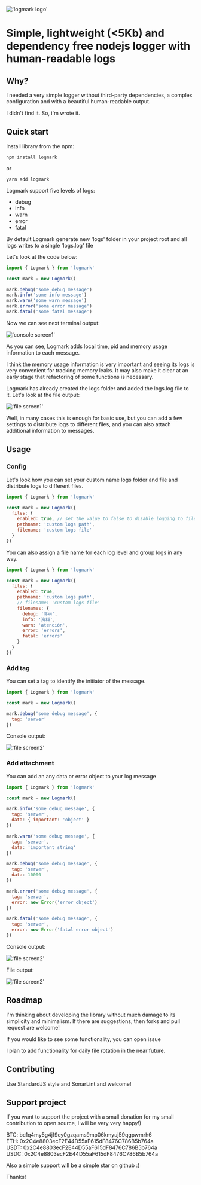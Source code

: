 !['logmark logo'](./docs/img/logmark_primary_color.png)

# Simple, lightweight (<5Kb) and dependency free nodejs logger with human-readable logs
## Why?
I needed a very simple logger without third-party dependencies, a complex configuration and with a beautiful human-readable output. 

I didn't find it. So, i'm wrote it.
## Quick start
Install library from the npm:
``` properties
npm install logmark
```
or
``` properties
yarn add logmark
```
Logmark support five levels of logs:

- debug
- info
- warn
- error
- fatal

By default Logmark generate new 'logs' folder in your project root and all logs writes to a single 'logs.log' file

Let's look at the code below:
```javascript
import { Logmark } from 'logmark'

const mark = new Logmark()

mark.debug('some debug message')
mark.info('some info message')
mark.warn('some warn message')
mark.error('some error message')
mark.fatal('some fatal message')
```
Now we can see next terminal output:   

!['console screen1'](./docs/img/console_screen1.png)

As you can see, Logmark adds local time, pid and memory usage information to each message.  

I think the memory usage information is very important and seeing its logs is very convenient for tracking memory leaks. It may also make it clear at an early stage that refactoring of some functions is necessary.

Logmark has already created the logs folder and added the logs.log file to it.
Let's look at the file output:

!['file screen1'](./docs/img/file_screen1.png)

Well, in many cases this is enough for basic use, but you can add a few settings to distribute logs to different files, and you can also attach additional information to messages.
## Usage
### Config
Let's look how you can set your custom name logs folder and file and distribute logs to different files.

```javascript
import { Logmark } from 'logmark'

const mark = new Logmark({
  files: {
    enabled: true, // set the value to false to disable logging to files
    pathname: 'custom logs path',
    filename: 'custom logs file'
  }
})
```
You can also assign a file name for each log level and group logs in any way.

```javascript
import { Logmark } from 'logmark'

const mark = new Logmark({
  files: {
    enabled: true,
    pathname: 'custom logs path',
    // filename: 'custom logs file'
    filenames: {
      debug: 'डिबग',
      info: '资料',
      warn: 'atención',
      error: 'errors',
      fatal: 'errors'
    }
  }
})
```
### Add tag
You can set a tag to identify the initiator of the message.
```javascript
import { Logmark } from 'logmark'

const mark = new Logmark()

mark.debug('some debug message', {
  tag: 'server'
})
```
Console output:

!['file screen2'](./docs/img/console_screen2.png)
### Add attachment
You can add an any data or error object to your log message

```javascript
import { Logmark } from 'logmark'

const mark = new Logmark()

mark.info('some debug message', {
  tag: 'server',
  data: { important: 'object' }
})

mark.warn('some debug message', {
  tag: 'server',
  data: 'important string'
})

mark.debug('some debug message', {
  tag: 'server',
  data: 10000
})

mark.error('some debug message', {
  tag: 'server',
  error: new Error('error object')
})

mark.fatal('some debug message', {
  tag: 'server',
  error: new Error('fatal error object')
})
```
Console output:

!['file screen2'](./docs/img/console_screen3.png)

File output:

!['file screen2'](./docs/img/file_screen2.png)

## Roadmap
I'm thinking about developing the library without much damage to its simplicity and minimalism. If there are suggestions, then forks and pull request are welcome!

If you would like to see some functionality, you can open issue

I plan to add functionality for daily file rotation in the near future.
## Contributing
Use StandardJS style and SonarLint and welcome! 
## Support project
If you want to support the project with a small donation for my small contribution to open source, I will be very very happy!)

BTC: bc1q4my5g4jf9cy0gzqams9mp06kmyuj59qgpwmrh6  
ETH: 0x2C4e8803ecF2E44D55aF615dF8476C786B5b764a  
USDT: 0x2C4e8803ecF2E44D55aF615dF8476C786B5b764a  
USDC: 0x2C4e8803ecF2E44D55aF615dF8476C786B5b764a 

Also a simple support will be a simple star on github :)

Thanks!
